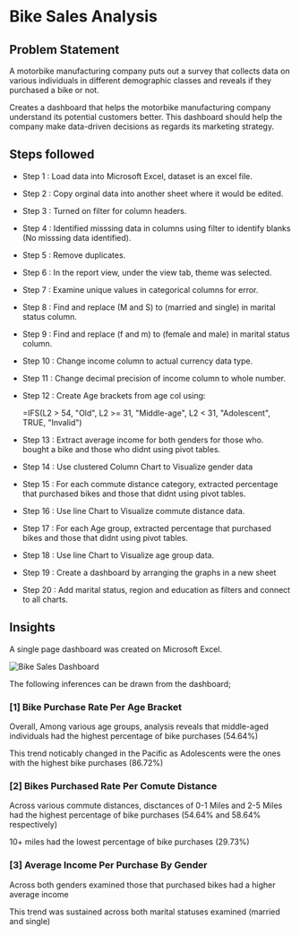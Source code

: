 # Bike Sales Analysis


## Problem Statement

A motorbike manufacturing company puts out a survey that collects data on various individuals in different demographic classes and reveals if they purchased a bike or not.

Creates a dashboard that helps the motorbike manufacturing company understand its potential customers better. This dashboard should help the company make data-driven decisions as regards its marketing strategy.


## Steps followed 

- Step 1 : Load data into Microsoft Excel, dataset is an excel file.
- Step 2 : Copy orginal data into another sheet where it would be edited.
- Step 3 : Turned on filter for column headers.
- Step 4 : Identified misssing data in columns using filter to identify blanks (No misssing data identified).
- Step 5 : Remove duplicates.
- Step 6 : In the report view, under the view tab, theme was selected.
- Step 7 : Examine unique values in categorical columns for error. 
- Step 8 : Find and replace (M and S) to (married and single) in marital status column.
- Step 9 : Find and replace (f and m) to (female and male) in marital status column.
- Step 10 : Change income column to actual currency data type. 
- Step 11 : Change decimal precision of income column to whole number.
- Step 12 : Create Age brackets from age col using:

    =IFS(L2 > 54, "Old", L2 >= 31, "Middle-age", L2 < 31, "Adolescent", TRUE, "Invalid")

- Step 13 : Extract average income for both genders for those who. bought a bike and those who didnt using pivot tables.
- Step 14 :  Use clustered Column Chart to Visualize gender data
- Step 15 :  For each commute distance category, extracted percentage that purchased bikes and those that didnt using pivot tables.
- Step 16 :  Use line Chart to Visualize commute distance data.
- Step 17 :  For each Age group, extracted percentage that purchased bikes and those that didnt using pivot tables.
- Step 18 :  Use line Chart to Visualize age group data.
- Step 19 :  Create a dashboard by arranging the graphs in a new sheet
- Step 20 :  Add marital status, region and education as filters and connect to all charts.

## Insights

A single page dashboard was created on Microsoft Excel.

![Bike Sales Dashboard](https://github.com/Jucodez/Bike-Sales-Analysis/assets/102746691/e6ba30f6-9230-4f6d-84cb-8728baf5a574)

The following inferences can be drawn from the dashboard;

### [1] Bike Purchase Rate Per Age Bracket 

   Overall, Among various age groups, analysis reveals that middle-aged individuals had the highest percentage of bike purchases (54.64%)

   This trend noticably changed in the Pacific as Adolescents were the ones with the highest bike purchases (86.72%)
           
### [2] Bikes Purchased Rate Per Comute Distance

   Across various commute distances, disctances of 0-1 Miles and 2-5 Miles had the highest percentage of bike purchases (54.64% and 58.64% respectively)

   10+ miles had the lowest percentage of bike purchases (29.73%)
 
  
### [3] Average Income Per Purchase By Gender

   Across both genders examined those that purchased bikes had a higher average income
   
   This trend was sustained across both marital statuses examined (married and single)
